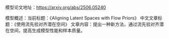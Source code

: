 模型论文地址：https://arxiv.org/abs/2506.05240

模型概述：当前标题：《Aligning Latent Spaces with Flow Priors》
中文文章标题：《使用流先验对齐潜在空间》
文章内容：提出一种新方法，通过流先验对齐潜在空间，提高生成模型性能和样本质量。
